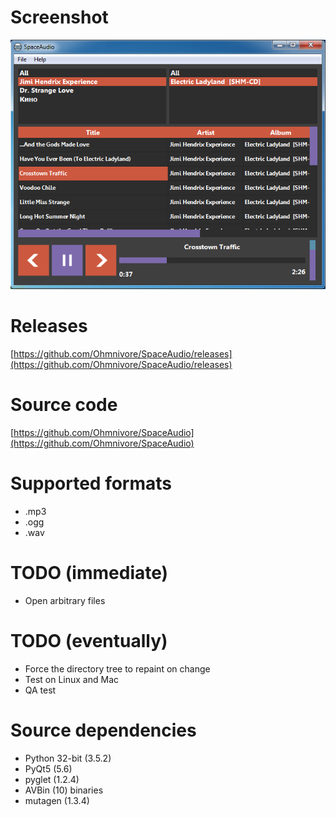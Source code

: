 # Screenshot
![](screenshot.png)

# Releases
[https://github.com/Ohmnivore/SpaceAudio/releases](https://github.com/Ohmnivore/SpaceAudio/releases)

# Source code
[https://github.com/Ohmnivore/SpaceAudio](https://github.com/Ohmnivore/SpaceAudio)

# Supported formats
* .mp3
* .ogg
* .wav

# TODO (immediate)
* Open arbitrary files

# TODO (eventually)
* Force the directory tree to repaint on change
* Test on Linux and Mac
* QA test

# Source dependencies
* Python 32-bit (3.5.2)
* PyQt5 (5.6)
* pyglet (1.2.4)
* AVBin (10) binaries
* mutagen (1.3.4)
